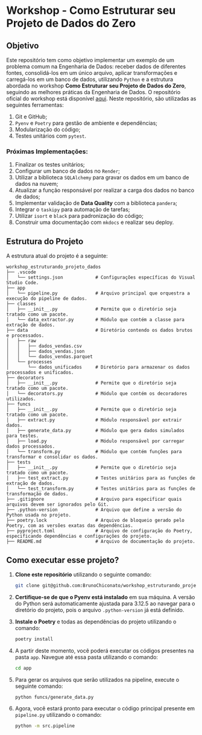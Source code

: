 # Workshop - Como Estruturar seu Projeto de Dados do Zero

## Objetivo
Este repositório tem como objetivo implementar um exemplo de um problema comum na Engenharia de Dados: receber dados de diferentes fontes, consolidá-los em um único arquivo, aplicar transformações e carregá-los em um banco de dados, utilizando `Python` e a estrutura abordada no workshop **Como Estruturar seu Projeto de Dados do Zero**, seguindo as melhores práticas da Engenharia de Dados. O repositório oficial do workshop está disponível [aqui](https://github.com/lvgalvao/data-engineering-roadmap/tree/main/01-como-estruturar-projetos-e-processos-de-dados-do-zero). Neste repositório, são utilizadas as seguintes ferramentas:

1. Git e GitHub;
2. `Pyenv` e `Poetry` para gestão de ambiente e dependências;
3. Modularização do código;
4. Testes unitários com `pytest`.

### Próximas Implementações:
1. Finalizar os testes unitários;
2. Configurar um banco de dados no `Render`;
3. Utilizar a biblioteca `SQLAlchemy` para gravar os dados em um banco de dados na nuvem;
4. Atualizar a função responsável por realizar a carga dos dados no banco de dados;
5. Implementar validação de **Data Quality** com a biblioteca `pandera`;
6. Integrar o `taskipy` para automação de tarefas;
7. Utilizar `isort` e `black` para padronização do código;
8. Construir uma documentação com `mkdocs` e realizar seu deploy.

## Estrutura do Projeto
A estrutura atual do projeto é a seguinte:
```plaintext
workshop_estruturando_projeto_dados
├── .vscode
│   └── settings.json            # Configurações específicas do Visual Studio Code.
├── app
│   └── pipeline.py              # Arquivo principal que orquestra a execução do pipeline de dados.
├── classes
│   ├── __init__.py              # Permite que o diretório seja tratado como um pacote.
│   └── data_extractor.py        # Módulo que contém a classe para extração de dados.
├── data                         # Diretório contendo os dados brutos e processados.
│   ├── raw
│   │   ├── dados_vendas.csv
│   │   ├── dados_vendas.json
│   │   └── dados_vendas.parquet    
│   └── processes
│       └── dados_unificados     # Diretório para armazenar os dados processados e unificados.
├── decorators
│   ├── __init__.py              # Permite que o diretório seja tratado como um pacote.
│   └── decorators.py            # Módulo que contém os decoradores utilizados.
├── funcs
│   ├── __init__.py              # Permite que o diretório seja tratado como um pacote.
│   ├── extract.py               # Módulo responsável por extrair dados.
│   ├── generate_data.py         # Módulo que gera dados simulados para testes.
│   ├── load.py                  # Módulo responsável por carregar dados processados.
│   └── transform.py             # Módulo que contém funções para transformar e consolidar os dados.
├── tests
│   ├── __init__.py              # Permite que o diretório seja tratado como um pacote.
│   ├── test_extract.py          # Testes unitários para as funções de extração de dados.
│   └── test_transform.py        # Testes unitários para as funções de transformação de dados.
├── .gitignore                   # Arquivo para especificar quais arquivos devem ser ignorados pelo Git.
├── .python-version              # Arquivo que define a versão do Python usada no projeto.
├── poetry.lock                  # Arquivo de bloqueio gerado pelo Poetry, com as versões exatas das dependências.
├── pyproject.toml               # Arquivo de configuração do Poetry, especificando dependências e configurações do projeto.
├── README.md                    # Arquivo de documentação do projeto.
```

## Como executar esse projeto?
1. **Clone este repositório** utilizando o seguinte comando:
    ```bash
    git clone git@github.com:BrunoChiconato/workshop_estruturando_projeto_dados.git
    ```
   
2. **Certifique-se de que o Pyenv está instalado** em sua máquina. A versão do Python será automaticamente ajustada para 3.12.5 ao navegar para o diretório do projeto, pois o arquivo `.python-version` já está definido.

3. **Instale o Poetry** e todas as dependências do projeto utilizando o comando:
    ```bash
    poetry install
    ```

4. A partir deste momento, você poderá executar os códigos presentes na pasta `app`. Navegue até essa pasta utilizando o comando:
    ```bash
    cd app
    ```
5. Para gerar os arquivos que serão utilizados na pipeline, execute o seguinte comando:
    ```bash
    python funcs/generate_data.py
    ```

6. Agora, você estará pronto para executar o código principal presente em `pipeline.py` utilizando o comando:
    ```bash
    python -m src.pipeline
    ```
